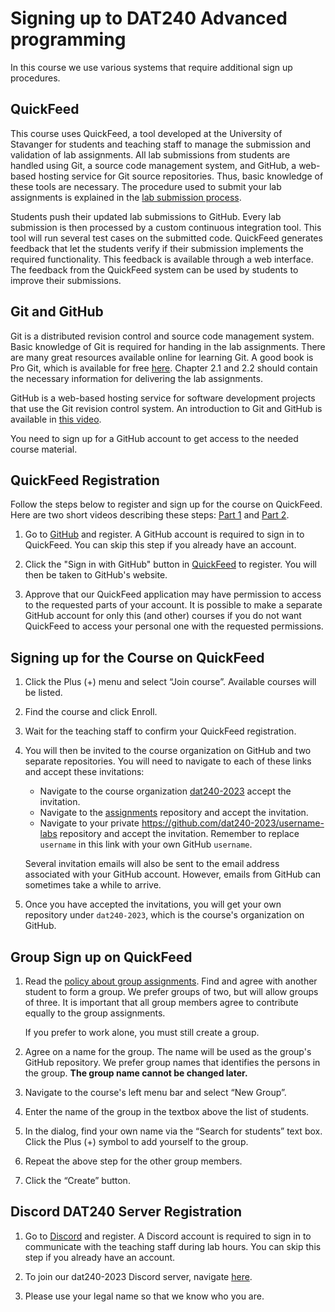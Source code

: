 # Signing up to DAT240 Advanced programming

In this course we use various systems that require additional sign up procedures.

## QuickFeed

This course uses QuickFeed, a tool developed at the University of Stavanger
for students and teaching staff to manage the submission and validation of
lab assignments. All lab submissions from students are handled using Git,
a source code management system, and GitHub, a web-based hosting service for
Git source repositories. Thus, basic knowledge of these tools are necessary.
The procedure used to submit your lab assignments is explained in the [lab submission process](lab-submission.md).

Students push their updated lab submissions to GitHub. Every lab submission is
then processed by a custom continuous integration tool. This tool will run
several test cases on the submitted code. QuickFeed generates feedback that
let the students verify if their submission implements the required functionality.
This feedback is available through a web interface. The feedback from the
QuickFeed system can be used by students to improve their submissions.

## Git and GitHub

Git is a distributed revision control and source code management system.
Basic knowledge of Git is required for handing in the lab assignments.
There are many great resources available online for learning Git.
A good book is Pro Git, which is available for free [here](https://git-scm.com/book).
Chapter 2.1 and 2.2 should contain the necessary information for delivering the lab assignments.

GitHub is a web-based hosting service for software development projects that use the Git revision control system.
An introduction to Git and GitHub is available in [this video](http://youtu.be/U8GBXvdmHT4).

You need to sign up for a GitHub account to get access to the needed course material.

## QuickFeed Registration

Follow the steps below to register and sign up for the course on QuickFeed.
Here are two short videos describing these steps: [Part 1](https://youtu.be/3KJm4ABvTAo) and [Part 2](https://youtu.be/kMyH_-8xMGc).

1. Go to [GitHub](http://github.com) and register.
   A GitHub account is required to sign in to QuickFeed.
   You can skip this step if you already have an account.

2. Click the "Sign in with GitHub" button in [QuickFeed](http://uis.itest.run) to register.
   You will then be taken to GitHub's website.

3. Approve that our QuickFeed application may have permission to access to the requested parts of your account.
   It is possible to make a separate GitHub account for only this (and other) courses if you do not want QuickFeed to access your personal one with the requested permissions.

## Signing up for the Course on QuickFeed

1. Click the Plus (+) menu and select “Join course”. Available courses will be listed.

2. Find the course and click Enroll.

3. Wait for the teaching staff to confirm your QuickFeed registration.

4. You will then be invited to the course organization on GitHub and two separate repositories.
   You will need to navigate to each of these links and accept these invitations:

   - Navigate to the course organization [dat240-2023](https://github.com/dat240-2023) accept the invitation.
   - Navigate to the [assignments](https://github.com/dat240-2023/assignments) repository and accept the invitation.
   - Navigate to your private <https://github.com/dat240-2023/username-labs> repository and accept the invitation.
     Remember to replace `username` in this link with your own GitHub `username`.

   Several invitation emails will also be sent to the email address associated with your GitHub account.
   However, emails from GitHub can sometimes take a while to arrive.

5. Once you have accepted the invitations, you will get your own repository under `dat240-2023`, which is the course's organization on GitHub.

## Group Sign up on QuickFeed

1. Read the [policy about group assignments](policy.md#group-assignments).
   Find and agree with another student to form a group.
   We prefer groups of two, but will allow groups of three.
   It is important that all group members agree to contribute equally to the group assignments.

   If you prefer to work alone, you must still create a group.

2. Agree on a name for the group.
   The name will be used as the group's GitHub repository.
   We prefer group names that identifies the persons in the group.
   **The group name cannot be changed later.**

3. Navigate to the course's left menu bar and select “New Group”.

4. Enter the name of the group in the textbox above the list of students.

5. In the dialog, find your own name via the “Search for students” text box.
   Click the Plus (+) symbol to add yourself to the group.

6. Repeat the above step for the other group members.

7. Click the “Create” button.

## Discord DAT240 Server Registration

1. Go to [Discord](https://discord.com/register) and register.
   A Discord account is required to sign in to communicate with the teaching staff during lab hours.
   You can skip this step if you already have an account.

2. To join our dat240-2023 Discord server, navigate [here](https://discord.gg/r2nfyD6JXx).
3. Please use your legal name so that we know who you are. 

<!--
3. Once connected to the server, please register with our bot, `@dat240-help-bot`, by sending it a direct message:

   ```text
   !register username
   ```

   where `username` is your GitHub username.

   Note that to register with the bot, you must previously have registered with QuickFeed.
   Hence, please make sure that you have joined the [`dat240-2023`](https://github.com/dat240-2023) GitHub organization and registered with QuickFeed first.

   If you need help with registering on the server, send a message in `#new-users`.
-->
